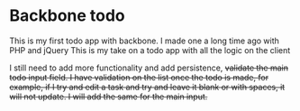 # Backbone todo

This is my first todo app with backbone.
I made one a long time ago with PHP and jQuery
This is my take on a todo app with all the logic on the client

I still need to add more functionality and add persistence,
~~validate the main todo input field. I have validation on the
list once the todo is made, for example, if I try and edit a task
and try and leave it blank or with spaces, it will not update. I will
add the same for the main input.~~
